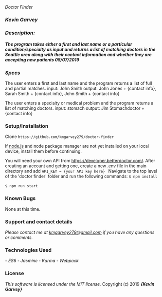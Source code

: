 _Doctor Finder_

### _***Kevin Garvey***_

### _Description:_
##### _The program takes either a first and last name or a particular condition/specialty as input and returns a list of matching doctors in the Seattle area along with their contact information and whether they are accepting new patients 05/07/2019_

### _Specs_
The user enters a first and last name and the program returns a list of full and partial matches.
input: John Smith
output: John Jones + {contact info}, Sarah Smith + {contact info}, John Smith + {contact info}

The user enters a specialty or medical problem and the program returns a list of matching doctors.
input: stomach
output: Jim Stomachdoctor + {contact info}

### Setup/Installation
Clone ``https://github.com/kmgarvey279/doctor-finder``

If [node.js](http://nodejs.org/) and node package manager are not yet installed on your local device, install them before continuing.

You will need your own API from https://developer.betterdoctor.com/. After creating an account and getting one, create a new .env file in the main directory and add ``API_KEY = {your API key here} ``
Navigate to the top level of the 'doctor finder' folder and run the following commands:
``$ npm install``<br>    
``$ npm run start``<br>

### Known Bugs
None at this time.
### Support and contact details

_Please contact me at kmgarvey279@gmail.com if you have any questions or comments._

### Technologies Used

_- ES6_
_- Jasmine_
_- Karma_
_- Webpack_
### License

_This software is licensed under the MIT license._
Copyright (c) 2019 **_{Kevin Garvey}_**
